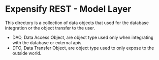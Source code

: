 # Expensify REST - Model Layer

This directory is a collection of data objects that used for the database integration or the object transfer to the
user.

- DAO, Data Access Object, are object type used only when integrating with the database or external apis.
- DTO, Data Transfer Object, are object type used to only expose to the outside world.